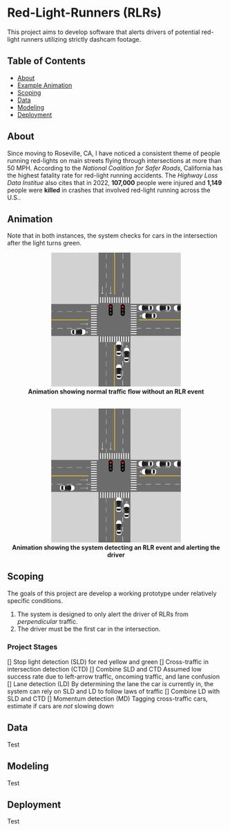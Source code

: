 # Red-Light-Runners (RLRs)
This project aims to develop software that alerts drivers of potential red-light runners utilizing strictly dashcam footage.


## Table of Contents
- [About](#about)
- [Example Animation](#animation)
- [Scoping](#scoping)
- [Data](#data)
- [Modeling](#modeling)
- [Deployment](#deployment)

## About
Since moving to Roseville, CA, I have noticed a consistent theme of people running red-lights on main streets flying through intersections at more than 50 MPH. According to the *National Coalition for Safer Roads*, California has the highest fatality rate for red-light running accidents. The *Highway Loss Data Institue* also cites that in 2022, **107,000** people were injured and **1,149** people were **killed** in crashes that involved red-light running across the U.S.. 

## Animation

Note that in both instances, the system checks for cars in the intersection after the light turns green. 
<p align="center">
  <img src="images/clear-traffic-animation.gif" width="300">
  <br>
  <b>Animation showing normal traffic flow without an RLR event</b>
  <br>
  <br>
</p>

<p align="center">
  <img src="images/rlr-animation.gif" width="300">
  <br>
  <b>Animation showing the system detecting an RLR event and alerting the driver</b>
</p>


## Scoping
The goals of this project are develop a working prototype under relatively specific conditions.
1. The system is designed to only alert the driver of RLRs from *perpendicular* traffic.
2. The driver must be the first car in the intersection.

### Project Stages
[] Stop light detection (SLD) for red yellow and green
[] Cross-traffic in intersection detection (CTD)
[] Combine SLD and CTD
  Assumed low success rate due to left-arrow traffic, oncoming traffic, and lane confusion
[] Lane detection (LD)
  By determining the lane the car is currently in, the system can rely on SLD and LD to follow laws of traffic
[] Combine LD with SLD and CTD
[] Momentum detection (MD)
  Tagging cross-traffic cars, estimate if cars are *not* slowing down

## Data
Test













## Modeling

Test


## Deployment

Test
